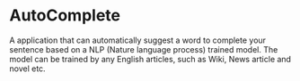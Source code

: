 # AutoComplete
A application that can automatically suggest a word to complete your sentence based on a NLP (Nature language process) trained model. The model can be trained by any English articles, such as Wiki, News article and novel etc.  
